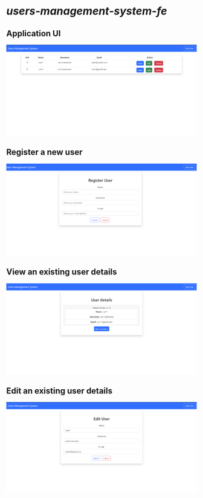  #  **_users-management-system-fe_**

## Application UI
![Screenshot](images/fe_1.png)
## Register a new user
![Screenshot](images/fe_2.png)
## View an existing user details
![Screenshot](images/fe_3.png)
## Edit an existing user details
![Screenshot](images/fe_4.png)


